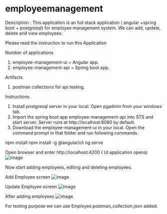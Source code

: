 # employeemanagement

Description :
This application is an full stack application ( angular +spring boot + postgresql) for employee management system. We can add, update, delete and view employees.

Please read the instruction to run this Application

Number of applications
1) employee-management-ui  = Angular app.
2) employee-management-api = Spring boot app.

Artifacts
1) postman collections for api testing.

Instructions
1) Install postgresql server in your local. Open pgadmin from your windows tab.
2) Import the spring boot app employee-management-api into STS and start server. Server runs at http://localhost:8080 by default.
3) Download the employee-management-ui in your local. Open the command prompt in that folder and run following commands

npm install
npm install -g @angular/cli
ng serve

Open browser and enter http://localhost:4200  ( UI application opens)
![image](https://user-images.githubusercontent.com/98563243/151461617-6654e279-d6a4-4edb-979d-6e7619cf1c3b.png)

Now start adding employees, editing and deleting employees.

Add Employee screen
![image](https://user-images.githubusercontent.com/98563243/151465098-7c8f7dd5-6bf5-41b9-9cba-6209076367cd.png)

Update Employee screen
![image](https://user-images.githubusercontent.com/98563243/151465156-b50a742b-81b5-4de9-85d9-fa5b5e23fe2a.png)

After adding employees
![image](https://user-images.githubusercontent.com/98563243/151465025-64f2f916-db2b-4c0e-b114-8d528e5d2d05.png)

For testing purpose we can use Employee.postman_collection.json added.

